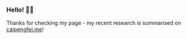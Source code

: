 ### Hello! 👋🤖

Thanks for checking my page - my recent research is summarised on [caipengfei.me](https://caipengfei.me)!

<!-- ![GitHub Stats](https://github-readme-stats.vercel.app/api?username=cpfpengfei&hide=["stars"]&show_icons=true&theme=algolia&count_private=true)
 -->
